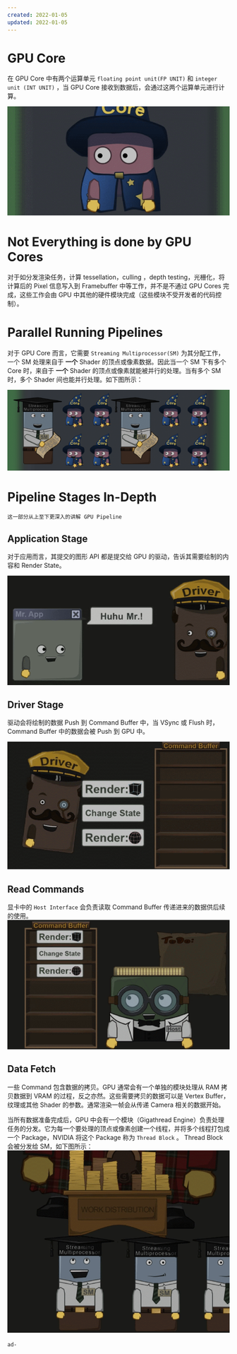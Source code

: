 ```yaml
---
created: 2022-01-05
updated: 2022-01-05
---
```

# GPU Core

在 GPU Core 中有两个运算单元 `floating point unit(FP UNIT)` 和 `integer unit (INT UNIT)` ，当 GPU Core 接收到数据后，会通过这两个运算单元进行计算。

![|500](assets/Render%20Hell%20-%20Book%202%20Pipeline/GIF_9-14-2021_9-27-55_AM.gif)

# Not Everything is done by GPU Cores

对于如分发渲染任务，计算 tessellation，culling ，depth testing，光栅化，将计算后的 Pixel 信息写入到 Framebuffer 中等工作，并不是不通过 GPU Cores 完成，这些工作会由 GPU 中其他的硬件模块完成（这些模块不受开发者的代码控制）。

# Parallel Running Pipelines

对于 GPU Core 而言，它需要 `Streaming Multiprocessor(SM)` 为其分配工作，一个 SM 处理来自于 **一个** Shader 的顶点或像素数据。因此当一个 SM 下有多个 Core 时，来自于 **一个** Shader 的顶点或像素就能被并行的处理。当有多个 SM 时，多个 Shader 间也能并行处理。如下图所示：

![|500](assets/Render%20Hell%20-%20Book%202%20Pipeline/Untitled.png)

# Pipeline Stages In-Depth

```ad-note
这一部分从上至下更深入的讲解 GPU Pipeline
```

## Application Stage

对于应用而言，其提交的图形 API 都是提交给 GPU 的驱动，告诉其需要绘制的内容和 Render State。

![|500](assets/Render%20Hell%20-%20Book%202%20Pipeline/GIF_9-15-2021_8-41-31_AM.gif)

## Driver Stage

驱动会将绘制的数据 Push 到 Command Buffer 中，当 VSync 或 Flush 时，Command Buffer 中的数据会被 Push 到 GPU 中。

![|500](assets/Render%20Hell%20-%20Book%202%20Pipeline/GIF_9-15-2021_8-44-49_AM.gif)

## Read Commands

显卡中的 `Host Interface` 会负责读取 Command Buffer 传递进来的数据供后续的使用。
![|500](assets/Render%20Hell%20-%20Book%202%20Pipeline/GIF_9-15-2021_8-45-28_AM.gif)

## Data Fetch

一些 Command 包含数据的拷贝。GPU 通常会有一个单独的模块处理从 RAM 拷贝数据到 VRAM 的过程，反之亦然。这些需要拷贝的数据可以是 Vertex Buffer，纹理或其他 Shader 的参数。通常渲染一帧会从传递 Camera 相关的数据开始。

当所有数据准备完成后，GPU 中会有一个模块（Gigathread Engine）负责处理任务的分发。它为每一个要处理的顶点或像素创建一个线程，并将多个线程打包成一个 Package，NVIDIA 将这个 Package 称为 `Thread Block` 。 Thread Block 会被分发给 SM，如下图所示：
![|500](assets/Render%20Hell%20-%20Book%202%20Pipeline/GIF_9-15-2021_8-58-59_AM.gif)

```ad-```